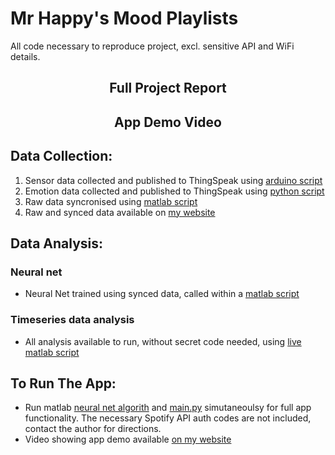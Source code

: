 # Mr Happy's Mood Playlists
All code necessary to reproduce project, excl. sensitive API and WiFi details. 

<center><h2>Full Project Report</h2></center>

<center><h2>App Demo Video</h2></center>


<h2>Data Collection:</h2>

1. Sensor data collected and published to ThingSpeak using [arduino script](https://github.com/higorfelipe2/DE4_SIoT/blob/main/2%20-%20sensor_data_to_thingspeak/Final/sensing-and-publishing-ecg.ino)
2. Emotion data collected and published to ThingSpeak using [python script](https://github.com/higorfelipe2/DE4_SIoT/blob/main/1%20-%20emotions_to_thingspeak/Data%20log%20before%20stream%20(1Hz)/webcam-local_folder-emotions-thingspeak.py)
3. Raw data syncronised using [matlab script](https://github.com/higorfelipe2/DE4_SIoT/blob/main/4%20-%20matlab_neural_net/SyncronizeData.m)
4. Raw and synced data available on [my website](https://www.higoralves.com/mr-happy-app)

<h2>Data Analysis:</h2>

<h3>Neural net</h3>

* Neural Net trained using synced data, called within a [matlab script](https://github.com/higorfelipe2/DE4_SIoT/blob/main/4%20-%20matlab_neural_net/make_neural_net.mlx)

<h3>Timeseries data analysis</h3>

* All analysis available to run, without secret code needed, using [live matlab script](https://github.com/higorfelipe2/DE4_SIoT/blob/main/3%20-%20data_analysis/data_analysis.mlx)


<h2>To Run The App:</h2>

* Run matlab [neural net algorith](https://github.com/higorfelipe2/DE4_SIoT/blob/main/4%20-%20matlab_neural_net/use_neural_net.mlx)
 and [main.py](https://github.com/higorfelipe2/DE4_SIoT/blob/main/5%20-%20web-app/main.py) simutaneoulsy for full app functionality.
The necessary Spotify API auth codes are not included, contact the author for directions.
* Video showing app demo available [on my website](https://www.higoralves.com/mr-happy-app)
 

